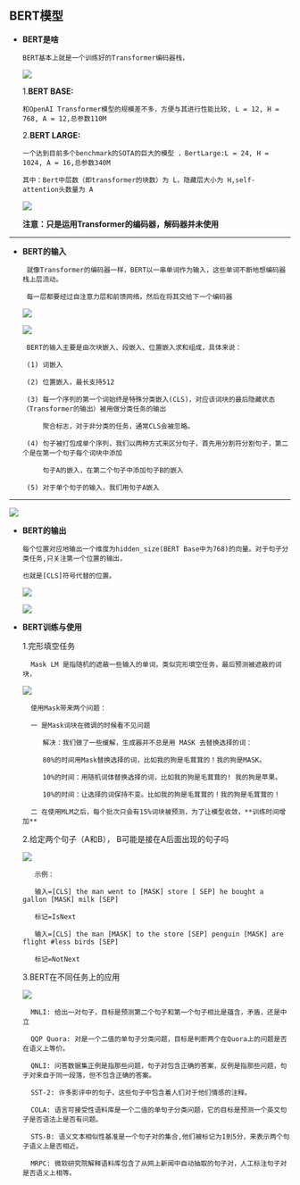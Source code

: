 ## BERT模型
* **BERT是啥**

      BERT基本上就是一个训练好的Transformer编码器栈，
  
  ![](https://raw.githubusercontent.com/Elliotter/Transformer/master/pic/bert%20one.png)
  
  1.**BERT BASE:**  
  
      和OpenAI Transformer模型的规模差不多，方便与其进行性能比较, L = 12, H = 768, A = 12,总参数110M
  
  2.**BERT LARGE:**  
  
      一个达到目前多个benchmark的SOTA的巨大的模型 ，BertLarge:L = 24, H = 1024, A = 16,总参数340M 
      
      其中：Bert中层数（即transformer的块数）为 L，隐藏层大小为 H,self-attention头数量为 A
  
  ![](https://raw.githubusercontent.com/Elliotter/Transformer/master/pic/bert%20two.png)
  
  **注意：只是运用Transformer的编码器，解码器并未使用**
  
---  
  
* **BERT的输入**
   
       就像Transformer的编码器一样，BERT以一串单词作为输入，这些单词不断地想编码器栈上层流动。
       
       每一层都要经过自注意力层和前馈网络，然后在将其交给下一个编码器
    
  ![](https://raw.githubusercontent.com/Elliotter/Transformer/master/pic/bert%20input%20one.png)
  
  ![](https://raw.githubusercontent.com/Elliotter/Transformer/master/pic/bert%20input%20two.png)
  
       BERT的输入主要是由次块嵌入、段嵌入、位置嵌入求和组成，具体来说：
       
       (1) 词嵌入
       
       (2) 位置嵌入，最长支持512
       
       (3) 每一个序列的第一个词始终是特殊分类嵌入(CLS)，对应该词块的最后隐藏状态（Transformer的输出）被用做分类任务的输出
       
           聚合标志，对于非分类的任务，通常CLS会被忽略。
           
       (4) 句子被打包成单个序列，我们以两种方式来区分句子，首先用分割符分割句子，第二个是在第一个句子每个词块中添加
       
           句子A的嵌入，在第二个句子中添加句子B的嵌入
           
       (5) 对于单个句子的输入，我们用句子A嵌入

---
	   
  ![](https://raw.githubusercontent.com/Elliotter/Transformer/master/pic/bert%20input%20three.png)
    
* **BERT的输出**

      每个位置对应地输出一个维度为hidden_size(BERT Base中为768)的向量。对于句子分类任务,只关注第一个位置的输出，
      
      也就是[CLS]符号代替的位置。
      
  ![](https://raw.githubusercontent.com/Elliotter/Transformer/master/pic/bert%20output%20one.png)
  
  ![](https://raw.githubusercontent.com/Elliotter/Transformer/master/pic/bert%20output%20two.png)

* **BERT训练与使用**
     
  1.完形填空任务
         
        Mask LM 是指随机的遮蔽一些输入的单词，类似完形填空任务，最后预测被遮蔽的词块，
         
   ![](https://raw.githubusercontent.com/Elliotter/Transformer/master/pic/bert%20train%20one.png)
   
        使用Mask带来两个问题：
        
        一 是Mask词块在微调的时候看不见问题
        
           解决：我们做了一些缓解，生成器并不总是用 MASK 去替换选择的词：
           
           80%的时间用Mask替换选择的词，比如我的狗是毛茸茸的！我的狗是MASK。
           
           10%的时间：用随机词体替换选择的词，比如我的狗是毛茸茸的! 我的狗是苹果。
           
           10%的时间：让选择的词保持不变。比如我的狗是毛茸茸的！我的狗是毛茸茸的！ 
           
        二 在使用MLM之后，每个批次只会有15%词块被预测，为了让模型收敛，**训练时间增加**
   
  2.给定两个句子（A和B）， B可能是接在A后面出现的句子吗
   
   ![](https://raw.githubusercontent.com/Elliotter/Transformer/master/pic/bert%20train%20two.png)
      
         示例：
         
         输入=[CLS] the man went to [MASK] store [ SEP] he bought a gallon [MASK] milk [SEP]
         
         标记=IsNext
         
         输入=[CLS] the man [MASK] to the store [SEP] penguin [MASK] are flight #less birds [SEP]
         
         标记=NotNext
   
  3.BERT在不同任务上的应用
   
   ![](https://raw.githubusercontent.com/Elliotter/Transformer/master/pic/bert%20train%20three.png)
   
        MNLI: 给出一对句子，目标是预测第二个句子和第一个句子相比是蕴含，矛盾，还是中立
        
        QQP Quora: 对是一个二值的单句子分类问题，目标是判断两个在Quora上的问题是否在语义上等价。
        
        QNLI: 问答数据集正例是指那些问题，句子对包含正确的答案，反例是指那些问题，句子对来自于同一段落，但不包含正确的答案。
        
        SST-2: 许多影评中的句子，这些句子中包含着人们对于他们情感的注释。
        
        COLA: 语言可接受性语料库是一个二值的单句子分类问题，它的目标是预测一个英文句子是否语法上是否有问题。
        
        STS-B: 语义文本相似性基准是一个句子对的集合,他们被标记为1到5分，来表示两个句子语义上是否相近。
        
        MRPC: 微软研究院解释语料库包含了从网上新闻中自动抽取的句子对，人工标注句子对是否语义上相等。
        
